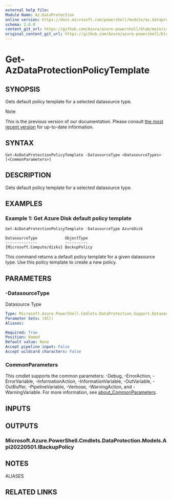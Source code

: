 ```yaml
---
external help file: 
Module Name: Az.DataProtection
online version: https://docs.microsoft.com/powershell/module/az.dataprotection/get-azdataprotectionpolicytemplate
schema: 2.0.0
content_git_url: https://github.com/Azure/azure-powershell/blob/main/src/DataProtection/help/Get-AzDataProtectionPolicyTemplate.md
original_content_git_url: https://github.com/Azure/azure-powershell/blob/main/src/DataProtection/help/Get-AzDataProtectionPolicyTemplate.md
---
```


# Get-AzDataProtectionPolicyTemplate

## SYNOPSIS
Gets default policy template for a selected datasource type.

> [!NOTE]
>This is the previous version of our documentation. Please consult [the most recent version](/powershell/module/az.dataprotection/get-azdataprotectionpolicytemplate) for up-to-date information.

## SYNTAX

```
Get-AzDataProtectionPolicyTemplate -DatasourceType <DatasourceTypes> [<CommonParameters>]
```

## DESCRIPTION
Gets default policy template for a selected datasource type.

## EXAMPLES

### Example 1: Get Azure Disk default policy template
```powershell
Get-AzDataProtectionPolicyTemplate -DatasourceType AzureDisk
```

```output
DatasourceType            ObjectType
--------------            ----------
{Microsoft.Compute/disks} BackupPolicy
```

This command returns a default policy template for a given datasource type.
Use this policy template to create a new policy.

## PARAMETERS

### -DatasourceType
Datasource Type

```yaml
Type: Microsoft.Azure.PowerShell.Cmdlets.DataProtection.Support.DatasourceTypes
Parameter Sets: (All)
Aliases:

Required: True
Position: Named
Default value: None
Accept pipeline input: False
Accept wildcard characters: False
```

### CommonParameters
This cmdlet supports the common parameters: -Debug, -ErrorAction, -ErrorVariable, -InformationAction, -InformationVariable, -OutVariable, -OutBuffer, -PipelineVariable, -Verbose, -WarningAction, and -WarningVariable. For more information, see [about_CommonParameters](http://go.microsoft.com/fwlink/?LinkID=113216).

## INPUTS

## OUTPUTS

### Microsoft.Azure.PowerShell.Cmdlets.DataProtection.Models.Api20220501.IBackupPolicy

## NOTES

ALIASES

## RELATED LINKS

